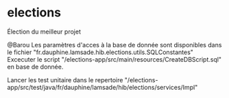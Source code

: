 # elections
Élection du meilleur projet

@Barou
Les paramètres d'acces à la base de donnée sont disponibles dans le fichier "fr.dauphine.lamsade.hib.elections.utils.SQLConstantes"
Excecuter le script "/elections-app/src/main/resources/CreateDBScript.sql" en base de donnée.

Lancer les test unitaire dans le repertoire "/elections-app/src/test/java/fr/dauphine/lamsade/hib/elections/services/Impl"
